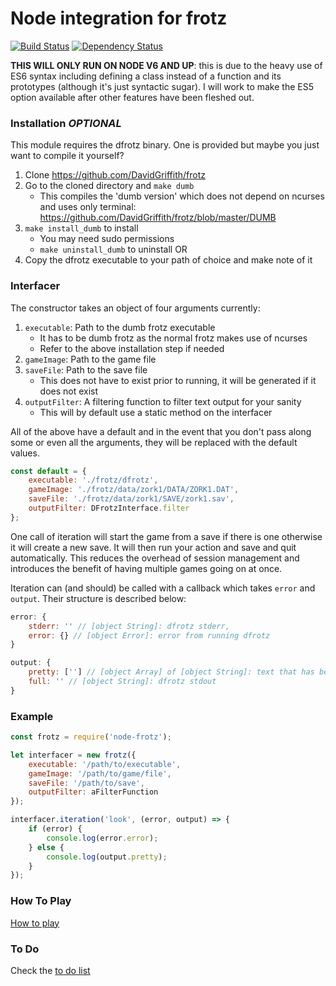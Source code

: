 # Node integration for frotz

[![Build Status](https://travis-ci.org/jwoos/javascript_frotz.svg?branch=master)](https://travis-ci.org/jwoos/javascript_frotz)
[![Dependency Status](https://dependencyci.com/github/jwoos/javascript_frotz/badge)](https://dependencyci.com/github/jwoos/javascript_frotz)

**THIS WILL ONLY RUN ON NODE V6 AND UP**: this is due to the heavy use of ES6 syntax including defining a class instead of a function and its prototypes (although it's just syntactic sugar). I will work to make the ES5 option available after other features have been fleshed out.

### Installation *OPTIONAL*

This module requires the dfrotz binary. One is provided but maybe you just want to compile it yourself?

1. Clone https://github.com/DavidGriffith/frotz
2. Go to the cloned directory and `make dumb`
	- This compiles the 'dumb version' which does not depend on ncurses and uses only terminal: https://github.com/DavidGriffith/frotz/blob/master/DUMB
3. `make install_dumb` to install
	- You may need sudo permissions
	- `make uninstall_dumb` to uninstall
OR
3. Copy the dfrotz executable to your path of choice and make note of it

### Interfacer
The constructor takes an object of four arguments currently:

1. `executable`: Path to the dumb frotz executable
	- It has to be dumb frotz as the normal frotz makes use of ncurses
	- Refer to the above installation step if needed
2. `gameImage`: Path to the game file
3. `saveFile`: Path to the save file
	- This does not have to exist prior to running, it will be generated if it does not exist
4. `outputFilter`: A filtering function to filter text output for your sanity
	- This will by default use a static method on the interfacer

All of the above have a default and in the event that you don't pass along some or even all the arguments, they will be replaced with the default values.

```js
const default = {
	executable: './frotz/dfrotz',
	gameImage: './frotz/data/zork1/DATA/ZORK1.DAT',
	saveFile: './frotz/data/zork1/SAVE/zork1.sav',
	outputFilter: DFrotzInterface.filter
};
```

One call of iteration will start the game from a save if there is one otherwise it will create a new save. It will then run your action and save and quit automatically. This reduces the overhead of session management and introduces the benefit of having multiple games going on at once.

Iteration can (and should) be called with a callback which takes `error` and `output`. Their structure is described below:

```js
error: {
	stderr: '' // [object String]: dfrotz stderr,
	error: {} // [object Error]: error from running dfrotz
}

output: {
	pretty: [''] // [object Array] of [object String]: text that has been filtered and trimmed
	full: '' // [object String]: dfrotz stdout
}
```

### Example

```js
const frotz = require('node-frotz');

let interfacer = new frotz({
	executable: '/path/to/executable',
	gameImage: '/path/to/game/file',
	saveFile: '/path/to/save',
	outputFilter: aFilterFunction
});

interfacer.iteration('look', (error, output) => {
	if (error) {
		console.log(error.error);
	} else {
		console.log(output.pretty);
	}
});
```

### How To Play
[How to play](https://github.com/DavidGriffith/frotz/blob/master/HOW_TO_PLAY)

### To Do
Check the [to do list](https://github.com/jwoos/javascript_frotz/issues)
